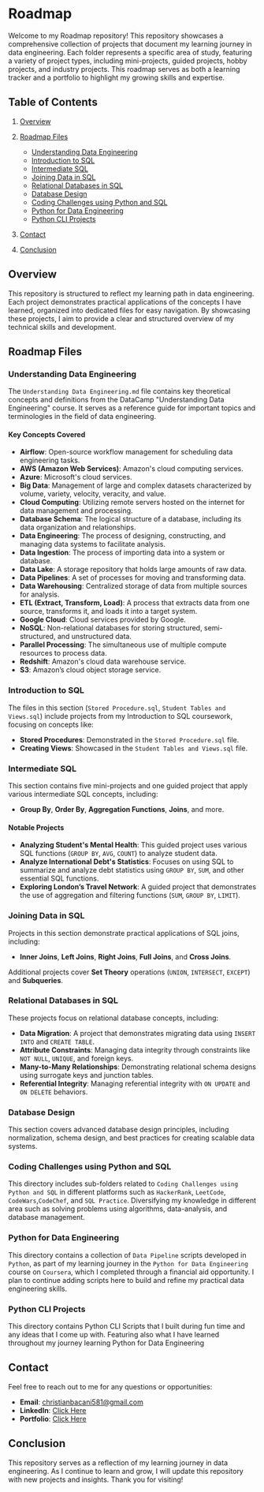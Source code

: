 # Roadmap

Welcome to my Roadmap repository! This repository showcases a comprehensive collection of projects that document my learning journey in data engineering. Each folder represents a specific area of study, featuring a variety of project types, including mini-projects, guided projects, hobby projects, and industry projects. This roadmap serves as both a learning tracker and a portfolio to highlight my growing skills and expertise.

## Table of Contents
1. [Overview](#overview)
2. [Roadmap Files](#roadmap-files)
   - [Understanding Data Engineering](#understanding-data-engineering)
   - [Introduction to SQL](#introduction-to-sql)
   - [Intermediate SQL](#intermediate-sql)
   - [Joining Data in SQL](#joining-data-in-sql)
   - [Relational Databases in SQL](#relational-databases-in-sql)
   - [Database Design](#database-design)
   - [Coding Challenges using Python and SQL](#coding-challenges-using-python-and-sql)
   - [Python for Data Engineering](#python-for-data-engineering)
   - [Python CLI Projects](#python-cli-projects)
     
3. [Contact](#contact)
4. [Conclusion](#conclusion)

## Overview

This repository is structured to reflect my learning path in data engineering. Each project demonstrates practical applications of the concepts I have learned, organized into dedicated files for easy navigation. By showcasing these projects, I aim to provide a clear and structured overview of my technical skills and development.

## Roadmap Files

### Understanding Data Engineering

The `Understanding Data Engineering.md` file contains key theoretical concepts and definitions from the DataCamp "Understanding Data Engineering" course. It serves as a reference guide for important topics and terminologies in the field of data engineering.

#### Key Concepts Covered

- **Airflow**: Open-source workflow management for scheduling data engineering tasks.
- **AWS (Amazon Web Services)**: Amazon's cloud computing services.
- **Azure**: Microsoft's cloud services.
- **Big Data**: Management of large and complex datasets characterized by volume, variety, velocity, veracity, and value.
- **Cloud Computing**: Utilizing remote servers hosted on the internet for data management and processing.
- **Database Schema**: The logical structure of a database, including its data organization and relationships.
- **Data Engineering**: The process of designing, constructing, and managing data systems to facilitate analysis.
- **Data Ingestion**: The process of importing data into a system or database.
- **Data Lake**: A storage repository that holds large amounts of raw data.
- **Data Pipelines**: A set of processes for moving and transforming data.
- **Data Warehousing**: Centralized storage of data from multiple sources for analysis.
- **ETL (Extract, Transform, Load)**: A process that extracts data from one source, transforms it, and loads it into a target system.
- **Google Cloud**: Cloud services provided by Google.
- **NoSQL**: Non-relational databases for storing structured, semi-structured, and unstructured data.
- **Parallel Processing**: The simultaneous use of multiple compute resources to process data.
- **Redshift**: Amazon's cloud data warehouse service.
- **S3**: Amazon’s cloud object storage service.

### Introduction to SQL

The files in this section (`Stored Procedure.sql`, `Student Tables and Views.sql`) include projects from my Introduction to SQL coursework, focusing on concepts like:

- **Stored Procedures**: Demonstrated in the `Stored Procedure.sql` file.
- **Creating Views**: Showcased in the `Student Tables and Views.sql` file.

### Intermediate SQL

This section contains five mini-projects and one guided project that apply various intermediate SQL concepts, including:

- **Group By**, **Order By**, **Aggregation Functions**, **Joins**, and more.

#### Notable Projects
- **Analyzing Student's Mental Health**: This guided project uses various SQL functions (`GROUP BY`, `AVG`, `COUNT`) to analyze student data.
- **Analyze International Debt's Statistics**: Focuses on using SQL to summarize and analyze debt statistics using `GROUP BY`, `SUM`, and other essential SQL functions.
- **Exploring London’s Travel Network**: A guided project that demonstrates the use of aggregation and filtering functions (`SUM`, `GROUP BY`, `LIMIT`).

### Joining Data in SQL

Projects in this section demonstrate practical applications of SQL joins, including:

- **Inner Joins**, **Left Joins**, **Right Joins**, **Full Joins**, and **Cross Joins**.

Additional projects cover **Set Theory** operations (`UNION`, `INTERSECT`, `EXCEPT`) and **Subqueries**.

### Relational Databases in SQL

These projects focus on relational database concepts, including:

- **Data Migration**: A project that demonstrates migrating data using `INSERT INTO` and `CREATE TABLE`.
- **Attribute Constraints**: Managing data integrity through constraints like `NOT NULL`, `UNIQUE`, and foreign keys.
- **Many-to-Many Relationships**: Demonstrating relational schema designs using surrogate keys and junction tables.
- **Referential Integrity**: Managing referential integrity with `ON UPDATE` and `ON DELETE` behaviors.

### Database Design

This section covers advanced database design principles, including normalization, schema design, and best practices for creating scalable data systems.

### Coding Challenges using Python and SQL

This directory includes sub-folders related to `Coding Challenges using Python and SQL` in different platforms such as `HackerRank`, `LeetCode`, `CodeWars`,`CodeChef`, and `SQL Practice`. Diversifying my knowledge in different area such as solving problems using algorithms, data-analysis, and database management.

### Python for Data Engineering

This directory contains a collection of `Data Pipeline` scripts developed in `Python`, as part of my learning journey in the `Python for Data Engineering` course on `Coursera`, which I completed through a financial aid opportunity. I plan to continue adding scripts here to build and refine my practical data engineering skills.

### Python CLI Projects

This directory contains Python CLI Scripts that I built during fun time and any ideas that I come up with. Featuring also what I have learned throughout my journey learning Python for Data Engineering

## Contact

Feel free to reach out to me for any questions or opportunities:

- **Email**: christianbacani581@gmail.com
- **LinkedIn**: [Click Here](https://www.linkedin.com/in/christianebacani/)
- **Portfolio**: [Click Here](https://www.datacamp.com/portfolio/christianebacani)

## Conclusion

This repository serves as a reflection of my learning journey in data engineering. As I continue to learn and grow, I will update this repository with new projects and insights. Thank you for visiting!
